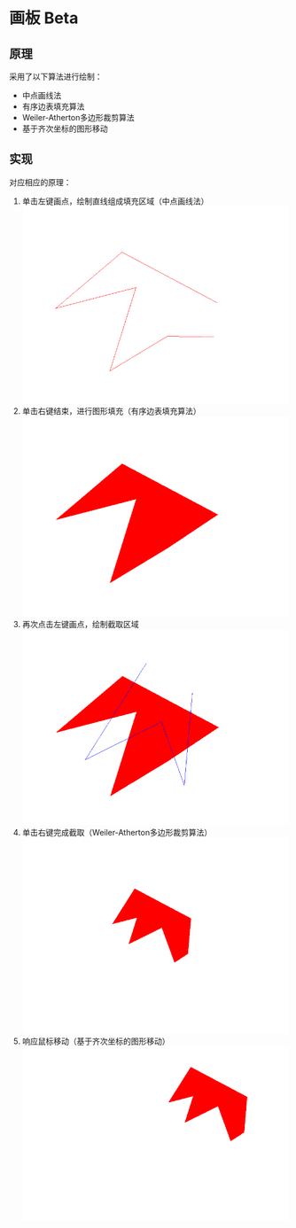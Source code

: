 # 画板 Beta

## 原理

采用了以下算法进行绘制：

* 中点画线法
* 有序边表填充算法
* Weiler-Atherton多边形裁剪算法
* 基于齐次坐标的图形移动

## 实现

对应相应的原理：

1. 单击左键画点，绘制直线组成填充区域（中点画线法）![Step1](./screenShot/step1.png)
2. 单击右键结束，进行图形填充（有序边表填充算法）![Step1](./screenShot/step2.png)
3. 再次点击左键画点，绘制截取区域![Step1](./screenShot/step3.png)
4. 单击右键完成截取（Weiler-Atherton多边形裁剪算法）![Step1](./screenShot/step4.png)
5. 响应鼠标移动（基于齐次坐标的图形移动）![Step1](./screenShot/step5.png)




